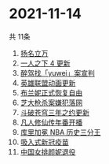 # 2021-11-14
  共 11条

  <!-- BEGIN -->
  <!-- 最后更新时间:Sun Nov 14 2021 17:15:42 GMT+0000 (Coordinated Universal Time) -->
  1. [扬名立万](https://www.zhihu.com/search?q=扬名立万)
1. [一人之下 4 更新](https://www.zhihu.com/search?q=一人之下4)
1. [醉驾找「yuwei」案宣判](https://www.zhihu.com/search?q=yuwei)
1. [英雄联盟动画更新](https://www.zhihu.com/search?q=英雄联盟双城之战)
1. [布兰妮正式恢复自由](https://www.zhihu.com/search?q=布兰妮)
1. [芝大枪杀案嫌犯落网](https://www.zhihu.com/search?q=芝大枪杀案)
1. [斗破苍穹三年之约更新](https://www.zhihu.com/search?q=斗破苍穹三年之约)
1. [凡人修仙传年番开播](https://www.zhihu.com/search?q=凡人修仙传)
1. [库里加冕 NBA 历史三分王](https://www.zhihu.com/search?q=库里)
1. [吸入式新冠疫苗](https://www.zhihu.com/search?q=吸入式疫苗)
1. [中国女排颜妮退役](https://www.zhihu.com/search?q=颜妮)
  <!-- END -->
  